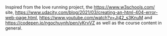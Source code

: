 

Inspired from the love running project, the <https://www.w3schools.com/> site, <https://www.udacity.com/blog/2021/03/creating-an-html-404-error-web-page.html>, <https://www.youtube.com/watch?v=Jj42_s3KnuM> and
https://codepen.io/ngochuynh/pen/yKrvVZ as well as the course content in general.